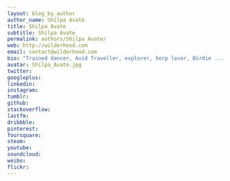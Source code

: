```yaml
---
layout: blog_by_author
author_name: Shilpa Avate
title: Shilpa Avate
subtitle: Shilpa Avate
permalink: authors/Shilpa Avate/
web: http://wilderhood.com
email: contact@wilderhood.com
bio: "Trained dancer, Avid Traveller, explorer, herp lover, Birdie ....."
avatar: Shilpa_Avate.jpg
twitter: 
googleplus:
linkedin:
instagram:
tumblr:
github:
stackoverflow:
lastfm:
dribbble:
pinterest:
foursquare:
steam:
youtube:
soundcloud:
weibo:
flickr:
---
```

